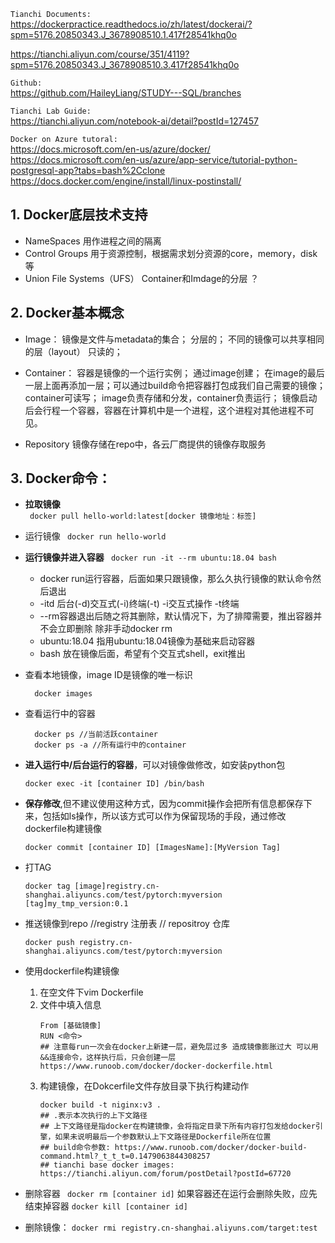 
`Tianchi Documents: `  
https://dockerpractice.readthedocs.io/zh/latest/dockerai/?spm=5176.20850343.J_3678908510.1.417f28541khq0o

https://tianchi.aliyun.com/course/351/4119?spm=5176.20850343.J_3678908510.3.417f28541khq0o


`Github: `  
https://github.com/HaileyLiang/STUDY---SQL/branches


`Tianchi Lab Guide: `  
https://tianchi.aliyun.com/notebook-ai/detail?postId=127457


`Docker on Azure tutoral: `  
https://docs.microsoft.com/en-us/azure/docker/
https://docs.microsoft.com/en-us/azure/app-service/tutorial-python-postgresql-app?tabs=bash%2Cclone
https://docs.docker.com/engine/install/linux-postinstall/

## 1. Docker底层技术支持
- NameSpaces 用作进程之间的隔离
- Control Groups 用于资源控制，根据需求划分资源的core，memory，disk等
- Union File Systems（UFS） Container和Imdage的分层 ？

## 2. Docker基本概念
- Image：
  镜像是文件与metadata的集合；
  分层的；
  不同的镜像可以共享相同的层（layout）
  只读的；

- Container：
  容器是镜像的一个运行实例；
  通过image创建；
  在image的最后一层上面再添加一层；可以通过build命令把容器打包成我们自己需要的镜像；
  container可读写；
  image负责存储和分发，container负责运行；
  镜像启动后会行程一个容器，容器在计算机中是一个进程，这个进程对其他进程不可见。

- Repository
  镜像存储在repo中，各云厂商提供的镜像存取服务

## 3. Docker命令：
 
- **拉取镜像**  
  ``` docker pull hello-world:latest[docker 镜像地址：标签]```

- 运行镜像 ``` docker run hello-world```

- **运行镜像并进入容器**
  ``` docker run -it --rm ubuntu:18.04 bash```
  - docker run运行容器，后面如果只跟镜像，那么久执行镜像的默认命令然后退出
  - -itd 后台(-d)交互式(-i)终端(-t) -i交互式操作  -t终端
  - --rm容器退出后随之将其删除，默认情况下，为了排障需要，推出容器并不会立即删除 除非手动docker rm
  - ubuntu:18.04 指用ubuntu:18.04镜像为基础来启动容器
  - bash 放在镜像后面，希望有个交互式shell，exit推出

- 查看本地镜像，image ID是镜像的唯一标识
  ```linux
    docker images
  ```
- 查看运行中的容器
  ```linux
    docker ps //当前活跃container
    docker ps -a //所有运行中的container
  ```
- **进入运行中/后台运行的容器**，可以对镜像做修改，如安装python包
  ```
  docker exec -it [container ID] /bin/bash
  ```

- **保存修改**,但不建议使用这种方式，因为commit操作会把所有信息都保存下来，包括如ls操作，所以该方式可以作为保留现场的手段，通过修改dockerfile构建镜像
  ```
  docker commit [container ID] [ImagesName]:[MyVersion Tag]
  ```
  
- 打TAG
  ```
  docker tag [image]registry.cn-shanghai.aliyuncs.com/test/pytorch:myversion [tag]my_tmp_version:0.1
  ```
- 推送镜像到repo  //registry 注册表  // repositroy 仓库
  ```
  docker push registry.cn-shanghai.aliyuncs.com/test/pytorch:myversion
  ```

- 使用dockerfile构建镜像
  1. 在空文件下vim Dockerfile
  2. 文件中填入信息
      ``` 
     From [基础镜像]
     RUN <命令>
     ## 注意每run一次会在docker上新建一层，避免层过多 造成镜像膨胀过大 可以用&&连接命令，这样执行后，只会创建一层
     https://www.runoob.com/docker/docker-dockerfile.html
      ```
  3. 构建镜像，在Dokcerfile文件存放目录下执行构建动作
      ``` 
      docker build -t niginx:v3 .
      ## .表示本次执行的上下文路径
      ## 上下文路径是指docker在构建镜像，会将指定目录下所有内容打包发给docker引擎，如果未说明最后一个参数默认上下文路径是Dockerfile所在位置
      ## build命令参数: https://www.runoob.com/docker/docker-build-command.html?_t_t_t=0.1479063844308257
      ## tianchi base docker images: https://tianchi.aliyun.com/forum/postDetail?postId=67720
      ```
- 删除容器
  ``` docker rm [container id]```
  如果容器还在运行会删除失败，应先结束掉容器 ``` docker kill [container id] ```

- 删除镜像：
  ``` docker rmi registry.cn-shanghai.aliyuns.com/target:test ```








  


